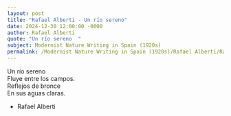 ```yaml
---
layout: post
title: "Rafael Alberti - Un río sereno"
date: 2024-12-30 12:00:00 -0000
author: Rafael Alberti
quote: "Un río sereno  "
subject: Modernist Nature Writing in Spain (1920s)
permalink: /Modernist Nature Writing in Spain (1920s)/Rafael Alberti/Rafael Alberti - Un río sereno
---
```


Un río sereno  
Fluye entre los campos.  
Reflejos de bronce  
En sus aguas claras.

- Rafael Alberti
